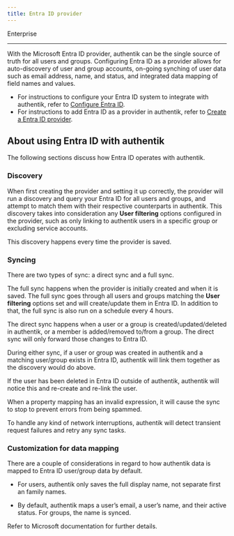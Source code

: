 ```yaml
---
title: Entra ID provider
---
```


<span class="badge badge--primary">Enterprise</span>

---

With the Microsoft Entra ID provider, authentik can be the single source of truth for all users and groups. Configuring Entra ID as a provider allows for auto-discovery of user and group accounts, on-going synching of user data such as email address, name, and status, and integrated data mapping of field names and values.

-   For instructions to configure your Entra ID system to integrate with authentik, refer to [Configure Entra ID](./setup-entra).
-   For instructions to add Entra ID as a provider in authentik, refer to [Create a Entra ID provider](./add-entra-provider).

## About using Entra ID with authentik

The following sections discuss how Entra ID operates with authentik.

### Discovery

When first creating the provider and setting it up correctly, the provider will run a discovery and query your Entra ID for all users and groups, and attempt to match them with their respective counterparts in authentik. This discovery takes into consideration any **User filtering** options configured in the provider, such as only linking to authentik users in a specific group or excluding service accounts.

This discovery happens every time the provider is saved.

### Syncing

There are two types of sync: a direct sync and a full sync.

The full sync happens when the provider is initially created and when it is saved. The full sync goes through all users and groups matching the **User filtering** options set and will create/update them in Entra ID. In addition to that, the full sync is also run on a schedule every 4 hours.

The direct sync happens when a user or a group is created/updated/deleted in authentik, or a member is added/removed to/from a group. The direct sync will only forward those changes to Entra ID.

During either sync, if a user or group was created in authentik and a matching user/group exists in Entra ID, authentik will link them together as the discovery would do above.

If the user has been deleted in Entra ID outside of authentik, authentik will notice this and re-create and re-link the user.

When a property mapping has an invalid expression, it will cause the sync to stop to prevent errors from being spammed.

To handle any kind of network interruptions, authentik will detect transient request failures and retry any sync tasks.

### Customization for data mapping

There are a couple of considerations in regard to how authentik data is mapped to Entra ID user/group data by default.

-   For users, authentik only saves the full display name, not separate first an family names.

-   By default, authentik maps a user’s email, a user’s name, and their active status. For groups, the name is synced.

Refer to Microsoft documentation for further details.
